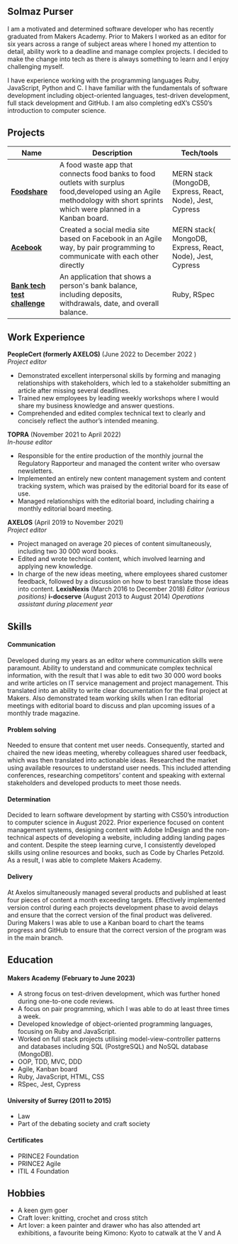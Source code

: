 ## Solmaz Purser

I am a motivated and determined software developer who has recently graduated from Makers Academy. Prior to Makers I worked as an editor for six years across a range of subject areas where I honed my attention to detail, ability work to a deadline and manage complex projects. I decided to make the change into tech as there is always something to learn and I enjoy challenging myself.

I have experience working with the programming languages Ruby, JavaScript, Python and C. I have familiar with the fundamentals of software development including object-oriented languages, test-driven development, full stack development and GitHub. I am also completing edX’s CS50’s introduction to computer science.

## Projects

| Name                         | Description       | Tech/tools        |
| ---------------------------- | ----------------- | ----------------- |
| [**Foodshare**](  https://github.com/maddc0de/foodshare)| A food waste app that connects food banks to food outlets with surplus food,developed using an Agile methodology with short sprints which were planned in a  Kanban board. | MERN stack (MongoDB, Express, React, Node), Jest, Cypress|
| [**Acebook**](https://github.com/bookloverbabe/acebook-mern-fire_team) | Created a social media site based on Facebook in an Agile way, by pair programming to communicate with each other directly| MERN stack( MongoDB, Express, React, Node), Jest, Cypress|
| [**Bank tech test challenge**](https://github.com/bookloverbabe/Bank-test-tech-challenge) | An application that shows a person's bank balance, including deposits, withdrawals, date, and overall balance.| Ruby, RSpec|

## Work Experience

**PeopleCert (formerly AXELOS)** (June 2022 to December 2022 )  
_Project editor_

- Demonstrated excellent interpersonal skills by forming and managing relationships with stakeholders, which led to a stakeholder submitting an article after missing several deadlines.
- Trained new employees by leading weekly workshops where I would share my business knowledge and answer questions.
- Comprehended and edited complex technical text to clearly and concisely reflect the author’s intended meaning.

**TOPRA** (November 2021 to April 2022)  
_In-house editor_

- Responsible for the entire production of  the monthly journal the Regulatory Rapporteur and managed the content    writer who oversaw newsletters.
- Implemented an entirely new content management system and content tracking system, which was praised by the     editorial board for its ease of use.
- Managed relationships with the editorial board, including chairing a monthly editorial board meeting.

**AXELOS** (April 2019 to November 2021)  
_Project editor_
- Project managed on average 20 pieces of content simultaneously, including two 30 000 word books.
- Edited and wrote technical content, which involved learning and applying new knowledge.
- In charge of the new ideas meeting, where employees shared customer feedback, followed by a discussion on how to best translate those ideas into content.
**LexisNexis** (March 2016 to December 2018)
_Editor (various positions)_
**i-docserve** (August 2013 to August 2014)
_Operations assistant during placement year_

## Skills
#### Communication
Developed during my years as an editor where communication skills were paramount. Ability to understand and communicate complex technical information, with the result that I was able to edit two 30 000 word books and write articles on IT service management and project management. This translated into an ability to write clear documentation for the final project at Makers. Also demonstrated team working skills when I ran editorial meetings with editorial board to discuss and plan upcoming issues of a monthly trade magazine.

#### Problem solving
Needed to ensure that content met user needs. Consequently, started and chaired the new ideas meeting, whereby colleagues shared user feedback, which was then translated into actionable ideas. Researched the market using available resources to understand user needs. This included attending conferences, researching competitors’ content and speaking with external stakeholders and developed products to meet those needs.

#### Determination
Decided to learn software development by starting with CS50’s introduction to computer science in August 2022. Prior experience focused on content management systems, designing content with Adobe InDesign and the non-technical aspects of developing a website, including adding landing pages and content. Despite the steep learning curve, I consistently developed skills using online resources and books, such as Code by Charles Petzold. As a result, I was able to complete Makers Academy.

#### Delivery
At Axelos simultaneously managed several products and published at least four pieces of content a month exceeding targets. Effectively implemented version control during each projects development phase to avoid delays and ensure that the correct version of the final product was delivered. During Makers I was able to use a Kanban board to chart the teams progress and GitHub to ensure that the correct version of the program was in the main branch.

## Education

#### Makers Academy (February to June 2023)
- A strong focus on test-driven development, which was further honed during one-to-one code reviews.
- A focus on pair programming, which I was able to do at least three times a week.
- Developed knowledge of object-oriented programming languages, focusing on Ruby and JavaScript.
- Worked on full stack projects utilising model-view-controller patterns and databases including SQL (PostgreSQL) and NoSQL database (MongoDB).
- OOP, TDD, MVC, DDD
- Agile, Kanban board
- Ruby, JavaScript, HTML, CSS
- RSpec, Jest, Cypress

#### University of Surrey (2011 to 2015)

- Law
- Part of the debating society and craft society

#### Certificates

- PRINCE2 Foundation 
- PRINCE2 Agile 
- ITIL 4 Foundation

## Hobbies

- A keen gym goer
- Craft lover: knitting, crochet and cross stitch
- Art lover: a keen painter and drawer who has also attended art exhibitions, a favourite being Kimono: Kyoto to catwalk at the V and A
